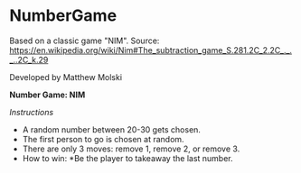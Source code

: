 # NumberGame
Based on a classic game "NIM".
Source: https://en.wikipedia.org/wiki/Nim#The_subtraction_game_S.281.2C_2.2C_._._..2C_k.29

Developed by Matthew Molski

**Number Game: NIM**

*Instructions*
- A random number between 20-30 gets chosen.
- The first person to go is chosen at random.
- There are only 3 moves: remove 1, remove 2, or remove 3.
- How to win: *Be the player to takeaway the last number.

